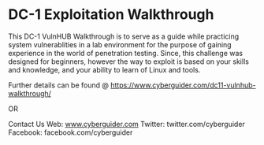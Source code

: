 # DC-1 Exploitation Walkthrough
This DC-1 VulnHUB Walkthrough is to serve as a guide while practicing system vulnerablities in a lab environment for the purpose of gaining experience in the world of penetration testing. Since, this challenge was designed for beginners, however the way to exploit is based on your skills and knowledge, and your ability to learn of Linux and tools.

Further details can be found @ https://www.cyberguider.com/dc11-vulnhub-walkthrough/ 

OR 

Contact Us 
Web: www.cyberguider.com
Twitter: twitter.com/cyberguider
Facebook: facebook.com/cyberguider
